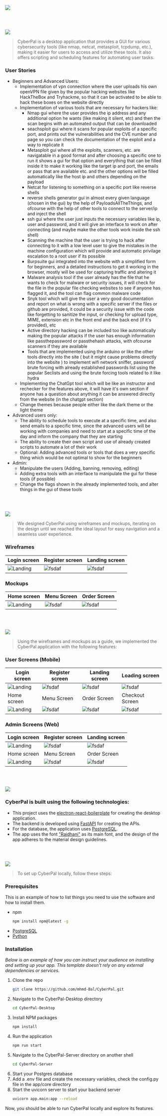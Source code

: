 <img src="./readme/title1.svg"/>

<br><br>

<!-- project philosophy -->
<img src="./readme/title2.svg"/>

> CyberPal is a desktop application that provides a GUI for various cybersecurity tools (like nmap, netcat, metasploit, tcpdump, etc.), making it easier for users to access and utilize these tools. It also offers scripting and scheduling features for automating user tasks.


### User Stories
- Beginners and Advanced Users:
	- Implementation of vpn connection where the user uploads his own openVPN file given by the popular hacking websites like HackTheBox and Tryhackme, so that it can be activated to be able to hack these boxes on the website directly
	- Implementation of various tools that are necessary for hackers like:
		- Nmap gui where the user provides the ip address and any additional option he wants (like making it silent, etc) and then the scan begins with an automated output that can be downloaded
		- seachsploit gui where it scans for popular exploits of a specific port, and prints out the vulnerabilities and the CVE number and page so you can check the documentation of the exploit and a way to replicate it
		- Metasploit gui where all the exploits, scanners, etc. are navigatable in a good format and after choosing a specific one to run it shows a gui for that option and everything that can be filled inside it to make it working like the target ip and port, the emails or pass that are available etc. and the other options will be filled automatically like the host ip and others depending on the payload
		- Netcat for listening to something on a specific port like reverse shells
		- reverse shells generator gui in almost every given language (chosen in the gui) by the help of PayloadsAllTheThings, and ofcourse with the help of other tools to connect to the server/ip and inject the shell
		- ssh gui where the user just inputs the necessary variables like ip, user and password, and it will give an interface to work on after connecting (and maybe make the other tools work inside the ssh shell) 
		- Scanning the machine that the user is trying to hack after connecting to it with a low level user to give the mistakes in the machine configuration which will provide and automatic privilage escalation to a root user if its possible
		- Burpsuite gui integrated into the website with a simplified form for beginners, and a detailed instructions to get it working in the browser, mostly will be used for capturing traffic and altering it
		- Malware analysis tool if the user already has the file that he wants to check for malware or security issues, it will check for the file in the popular file checking websites to see if anyone has flagged it, and the tool can flag common malware code
		- Snyk tool which will give the user a very good documentation and report on what is wrong with a specific server if the files or github are provided, it could be a security issue with the code like forgetting to sanitize the input, or checking for upload type, MIME, extension etc in the front end and the back end (if it's provided), etc
		- Active directory hacking can be included too like automatically making the popular attacks if the user has enough information like passthepassword or passthehash attacks, with ofcourse scanners if they are available
		- Tools that are implemented using the arduino or like the other tools directly into the site ( but it might cause problems directly into the website ) to implement wifi network sniffer, password brute forcing with already established passwords list using the popular  Seclists and using the brute forcing tools related to it like hydra
	- Implementing the ChatGpt tool which will be like an instructor and rechecker for the features above, it will have it's own section if anyone has a question about anything it can be answered directly from the website (in the chatgpt section)
	- Change themes because people either like the dark theme or the light theme
- Advanced users only:
	- The ability to schedule tools to execute at a specific time, and also send emails to a specific time, since the advanced users will be working with companies and need to start at a specific time of the day and inform the company that they are starting
	- The ability to create their own script and use of already created scripts to automate a lot of their work
	- Optional: Adding advanced tools or tools that does a very specific thing which would be not optimal to show for the beginners
- Admin:
	- Manipulate the users (Adding, banning, removing, editing)
	- Adding extra tools with an interface to manipulate the gui for these tools (if possible)
	- Change the flags shown in the already implemented tools, and alter things in the gui of these tools

<br><br>

<!-- Prototyping -->
<img src="./readme/title3.svg"/>

> We designed CyberPal using wireframes and mockups, iterating on the design until we reached the ideal layout for easy navigation and a seamless user experience.

### Wireframes
| Login screen  | Register screen |  Landing screen |
| ---| ---| ---|
| ![Landing](./readme/demo/1440x1024.png) | ![fsdaf](./readme/demo/1440x1024.png) | ![fsdaf](./readme/demo/1440x1024.png) |

### Mockups
| Home screen  | Menu Screen | Order Screen |
| ---| ---| ---|
| ![Landing](./readme/demo/1440x1024.png) | ![fsdaf](./readme/demo/1440x1024.png) | ![fsdaf](./readme/demo/1440x1024.png) |

<br><br>

<!-- Implementation -->
<img src="./readme/title4.svg"/>

> Using the wireframes and mockups as a guide, we implemented the CyberPal application with the following features:

### User Screens (Mobile)
| Login screen  | Register screen | Landing screen | Loading screen |
| ---| ---| ---| ---|
| ![Landing](https://placehold.co/900x1600) | ![fsdaf](https://placehold.co/900x1600) | ![fsdaf](https://placehold.co/900x1600) | ![fsdaf](https://placehold.co/900x1600) |
| Home screen  | Menu Screen | Order Screen | Checkout Screen |
| ![Landing](https://placehold.co/900x1600) | ![fsdaf](https://placehold.co/900x1600) | ![fsdaf](https://placehold.co/900x1600) | ![fsdaf](https://placehold.co/900x1600) |

### Admin Screens (Web)
| Login screen  | Register screen |  Landing screen |
| ---| ---| ---|
| ![Landing](./readme/demo/1440x1024.png) | ![fsdaf](./readme/demo/1440x1024.png) | ![fsdaf](./readme/demo/1440x1024.png) |
| Home screen  | Menu Screen | Order Screen |
| ![Landing](./readme/demo/1440x1024.png) | ![fsdaf](./readme/demo/1440x1024.png) | ![fsdaf](./readme/demo/1440x1024.png) |

<br><br>

<!-- Tech stack -->
<img src="./readme/title5.svg"/>

### CyberPal is built using the following technologies:

- This project uses the [electron-react-boilerplate](https://github.com/electron-react-boilerplate/electron-react-boilerplate) for creating the desktop application.
- The backend is developed using [FastAPI](https://fastapi.tiangolo.com/) for creating the APIs.
- For the database, the application uses [PostgreSQL](https://www.postgresql.org/).
- The app uses the font ["Rajdhani"](https://fonts.google.com/specimen/Rajdhani) as its main font, and the design of the app adheres to the material design guidelines.

<br><br>

<!-- How to run -->
<img src="./readme/title6.svg"/>

> To set up CyberPal locally, follow these steps:

### Prerequisites

This is an example of how to list things you need to use the software and how to install them.
* npm
  ```sh
  npm install npm@latest -g
  ```
* [PostgreSQL](https://www.postgresql.org/download/)
* [Python](https://www.python.org/downloads/)

### Installation

_Below is an example of how you can instruct your audience on installing and setting up your app. This template doesn't rely on any external dependencies or services._

1. Clone the repo
   ```sh
   git clone https://github.com/mhmd-Bal/CyberPal.git
   ```
2. Navigate to the CyberPal-Desktop directory
   ```sh
   cd CyberPal-Desktop
   ```
2. Install NPM packages
   ```sh
   npm install
   ```
3. Run the application
   ```sh
   npm run start
   ```
4. Navigate to the CyberPal-Server directory on another shell
   ```sh
   cd CyberPal-Server
   ```
5. Start your Postgres database
5. Add a .env file and create the necessary variables, check the config.py file in the app/core directory
6. Start the uvicorn server to start your backend server
   ```sh
   uvicorn app.main:app --reload
   ```

Now, you should be able to run CyberPal locally and explore its features.